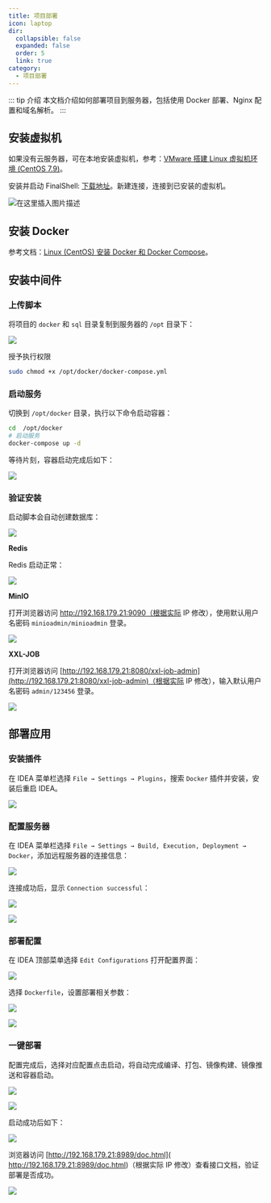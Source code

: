 ```yaml
---
title: 项目部署
icon: laptop
dir:
  collapsible: false
  expanded: false
  order: 5
  link: true
category:
  - 项目部署
---
```


::: tip 介绍
本文档介绍如何部署项目到服务器，包括使用 Docker 部署、Nginx 配置和域名解析。
:::


## 安装虚拟机

如果没有云服务器，可在本地安装虚拟机，参考：[VMware 搭建 Linux 虚拟机环境 (CentOS 7.9)](https://juejin.cn/post/7250009145915719740)。

安装并启动 FinalShell: [下载地址](https://www.hostbuf.com/t/988.html)。新建连接，连接到已安装的虚拟机。

![在这里插入图片描述](https://i-blog.csdnimg.cn/direct/a31e078da800416a84e2c2bd553f5161.png)
 



## 安装  Docker

参考文档：[Linux (CentOS) 安装 Docker 和 Docker Compose](https://youlai.blog.csdn.net/article/details/145055134)。

## 安装中间件

### 上传脚本

将项目的 `docker` 和 `sql` 目录复制到服务器的 `/opt` 目录下：

![](https://www.youlai.tech/storage/blog/2025/03/03/06fa7ef6e59b7e94bb6686bd43fa8dfc.png)

授予执行权限

```bash
sudo chmod +x /opt/docker/docker-compose.yml
```

### 启动服务

切换到 `/opt/docker` 目录，执行以下命令启动容器：

```bash
cd  /opt/docker
# 启动服务
docker-compose up -d
```

等待片刻，容器启动完成后如下：

![](https://www.youlai.tech/storage/blog/2025/03/03/f190d127754a4df3b9b3dc4502c41926.png)

### 验证安装

启动脚本会自动创建数据库：

![](https://www.youlai.tech/storage/blog/2025/03/03/44101f0dea0e41fc966c1b25639b41e0.png)


**Redis**

Redis 启动正常：

![](https://www.youlai.tech/storage/blog/2025/03/03/7950c46fc64673d53aee557863fffacb.png)

**MinIO**

打开浏览器访问 http://192.168.179.21:9090（根据实际 IP 修改），使用默认用户名密码 `minioadmin/minioadmin` 登录。

![](https://www.youlai.tech/storage/blog/2025/03/03/273db25a3af94d58a55e0e4f0f928917.png)


**XXL-JOB**

打开浏览器访问 [http://192.168.179.21:8080/xxl-job-admin](http://192.168.179.21:8080/xxl-job-admin)（根据实际 IP 修改），输入默认用户名密码 `admin/123456` 登录。

![](https://www.youlai.tech/storage/blog/2025/03/03/185deab98c9833594ec54c1e1fa16976.png)


## 部署应用

### 安装插件

在 IDEA 菜单栏选择 `File → Settings → Plugins`，搜索 `Docker` 插件并安装，安装后重启 IDEA。

![](https://www.youlai.tech/storage/blog/2025/03/03/2575958d5efb439b82a5d740114e67f1.png)


### 配置服务器

在 IDEA 菜单栏选择 `File → Settings → Build, Execution, Deployment → Docker`，添加远程服务器的连接信息：

![](https://www.youlai.tech/storage/blog/2025/03/03/24e20a48ff154900afc7e658759a4721.png)

连接成功后，显示 `Connection successful`：

![](https://www.youlai.tech/storage/blog/2025/03/03/f6bab3e89b0ca47f37c67adc128a5e14.png)

![](https://www.youlai.tech/storage/blog/2025/03/03/d1abd933a86181c2c3c3724916c25c80.png)

### 部署配置

在 IDEA 顶部菜单选择 `Edit Configurations` 打开配置界面：

![](https://www.youlai.tech/storage/blog/2025/03/03/9e6e1c38114a4fa8b5db011152b5f07e.png)

选择 `Dockerfile`，设置部署相关参数：


![](https://www.youlai.tech/storage/blog/2025/03/03/2e4d17400b024b81bc3bb735fb3a5d21.png)


![](https://www.youlai.tech/storage/blog/2025/03/03/31e4df3184094ced99d6d0faa8d0d50d.png)

### 一键部署

配置完成后，选择对应配置点击启动，将自动完成编译、打包、镜像构建、镜像推送和容器启动。

![](https://www.youlai.tech/storage/blog/2025/03/03/168fa25b20c64591ba3ee964bc078707.png)


![](https://www.youlai.tech/storage/blog/2025/03/03/75ad67d046574e6aa5a404b24a340e35.png)


启动成功后如下：

![](https://www.youlai.tech/storage/blog/2025/03/03/8200edd6d3874937a057bd7a64908842.png)

浏览器访问  [http://192.168.179.21:8989/doc.html]( http://192.168.179.21:8989/doc.html)（根据实际 IP 修改）查看接口文档，验证部署是否成功。

![](https://www.youlai.tech/storage/blog/2025/03/03/00aa9901cf5757095b9132dae3bc062f.png)
